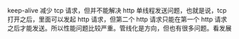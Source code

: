 keep-alive 减少 tcp 请求，但并不能解决 http 单线程发送问题，也就是说，tcp 打开之后，里面可以发起 http 请求，但第二个 http 请求只能在第一个 http 请求之后才能发送。所以性能问题比较严重。管线化是方向，但也有很多问题。看发展 

